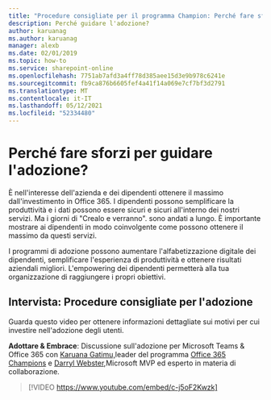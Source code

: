 ```yaml
---
title: "Procedure consigliate per il programma Champion: Perché fare sforzi per guidare l'adozione"
description: Perché guidare l'adozione?
author: karuanag
ms.author: karuanag
manager: alexb
ms.date: 02/01/2019
ms.topic: how-to
ms.service: sharepoint-online
ms.openlocfilehash: 7751ab7afd3a4ff78d385aee15d3e9b978c6241e
ms.sourcegitcommit: fb9ca876b6605fef4a41f14a069e7cf7bf3d2791
ms.translationtype: MT
ms.contentlocale: it-IT
ms.lasthandoff: 05/12/2021
ms.locfileid: "52334480"
---
```

# <a name="why-put-effort-into-driving-adoption"></a>Perché fare sforzi per guidare l'adozione?  

È nell'interesse dell'azienda e dei dipendenti ottenere il massimo dall'investimento in Office 365.  I dipendenti possono semplificare la produttività e i dati possono essere sicuri e sicuri all'interno dei nostri servizi.  Ma i giorni di "Crealo e verranno". sono andati a lungo.  È importante mostrare ai dipendenti in modo coinvolgente come possono ottenere il massimo da questi servizi.

I programmi di adozione possono aumentare l'alfabetizzazione digitale dei dipendenti, semplificare l'esperienza di produttività e ottenere risultati aziendali migliori. L'empowering dei dipendenti permetterà alla tua organizzazione di raggiungere i propri obiettivi. 

## <a name="interview-adoption-best-practices"></a>Intervista: Procedure consigliate per l'adozione

Guarda questo video per ottenere informazioni dettagliate sui motivi per cui investire nell'adozione degli utenti.  

**Adottare & Embrace**: Discussione sull'adozione per Microsoft Teams & Office 365 con [Karuana Gatimu,](https://linkedin.com/in/karuanagatimu)leader del programma [Office 365 Champions](https://aka.ms/O365Champions) e [Darryl Webster,](https://webster.net.nz/)Microsoft MVP ed esperto in materia di collaborazione. 

> [!VIDEO https://www.youtube.com/embed/c-j5oF2Kwzk]


